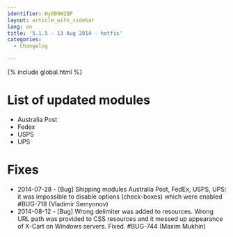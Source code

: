 ```yaml
---
identifier: HyOB9W2QP
layout: article_with_sidebar
lang: en
title: '5.1.5 - 13 Aug 2014 - hotfix'
categories:
  - Changelog

---
```


{% include global.html %}

# List of updated modules

*   Australia Post
*   Fedex
*   USPS
*   UPS

# Fixes

*   2014-07-28 - [Bug] Shipping modules Australia Post, FedEx, USPS, UPS: it was impossible to disable options (check-boxes) which were enabled #BUG-718 (Vladimir Semyonov)
*   2014-08-12 - [Bug] Wrong delimiter was added to resources. Wrong URL path was provided to CSS resources and it messed up appearance of X-Cart on Windows servers. Fixed. #BUG-744 (Maxim Mukhin)